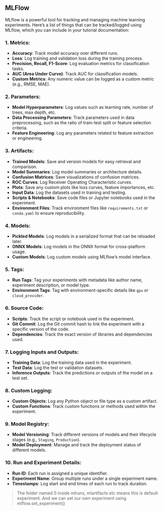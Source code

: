 ## MLFlow

MLflow is a powerful tool for tracking and managing machine learning experiments. Here’s a list of things that can be tracked/logged using MLflow, which you can include in your tutorial documentation:

### 1. **Metrics:**
   - **Accuracy**: Track model accuracy over different runs.
   - **Loss**: Log training and validation loss during the training process.
   - **Precision, Recall, F1-Score**: Log evaluation metrics for classification tasks.
   - **AUC (Area Under Curve)**: Track AUC for classification models.
   - **Custom Metrics**: Any numeric value can be logged as a custom metric (e.g., RMSE, MAE).

### 2. **Parameters:**
   - **Model Hyperparameters**: Log values such as learning rate, number of trees, max depth, etc.
   - **Data Processing Parameters**: Track parameters used in data preprocessing, such as the ratio of train-test split or feature selection criteria.
   - **Feature Engineering**: Log any parameters related to feature extraction or engineering.

### 3. **Artifacts:**
   - **Trained Models**: Save and version models for easy retrieval and comparison.
   - **Model Summaries**: Log model summaries or architecture details.
   - **Confusion Matrices**: Save visualizations of confusion matrices.
   - **ROC Curves**: Log Receiver Operating Characteristic curves.
   - **Plots**: Save any custom plots like loss curves, feature importances, etc.
   - **Input Data**: Log the datasets used in training and testing.
   - **Scripts & Notebooks**: Save code files or Jupyter notebooks used in the experiment.
   - **Environment Files**: Track environment files like `requirements.txt` or `conda.yaml` to ensure reproducibility.

### 4. **Models:**
   - **Pickled Models**: Log models in a serialized format that can be reloaded later.
   - **ONNX Models**: Log models in the ONNX format for cross-platform usage.
   - **Custom Models**: Log custom models using MLflow’s model interface.

### 5. **Tags:**
   - **Run Tags**: Tag your experiments with metadata like author name, experiment description, or model type.
   - **Environment Tags**: Tag with environment-specific details like `gpu` or `cloud_provider`.

### 6. **Source Code:**
   - **Scripts**: Track the script or notebook used in the experiment.
   - **Git Commit**: Log the Git commit hash to link the experiment with a specific version of the code.
   - **Dependencies**: Track the exact version of libraries and dependencies used.

### 7. **Logging Inputs and Outputs:**
   - **Training Data**: Log the training data used in the experiment.
   - **Test Data**: Log the test or validation datasets.
   - **Inference Outputs**: Track the predictions or outputs of the model on a test set.

### 8. **Custom Logging:**
   - **Custom Objects**: Log any Python object or file type as a custom artifact.
   - **Custom Functions**: Track custom functions or methods used within the experiment.

### 9. **Model Registry:**
   - **Model Versioning**: Track different versions of models and their lifecycle stages (e.g., `Staging`, `Production`).
   - **Model Deployment**: Manage and track the deployment status of different models.

### 10. **Run and Experiment Details:**
   - **Run ID**: Each run is assigned a unique identifier.
   - **Experiment Name**: Group multiple runs under a single experiment name.
   - **Timestamps**: Log start and end times of each run to track duration.

> The folder named 0 inside mlruns, mlartifacts etc means this is default experiment. And we can set our own experiment using mlflow.set_experiment()